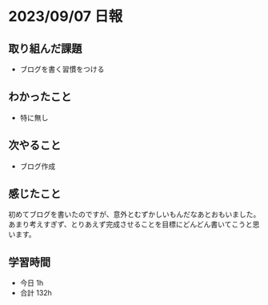 # 2023/09/07 日報

## 取り組んだ課題
- ブログを書く習慣をつける

## わかったこと
- 特に無し

## 次やること
- ブログ作成

## 感じたこと
初めてブログを書いたのですが、意外とむずかしいもんだなあとおもいました。
あまり考えすぎず、とりあえず完成させることを目標にどんどん書いてこうと思います。

## 学習時間
- 今日 1h
- 合計 132h
